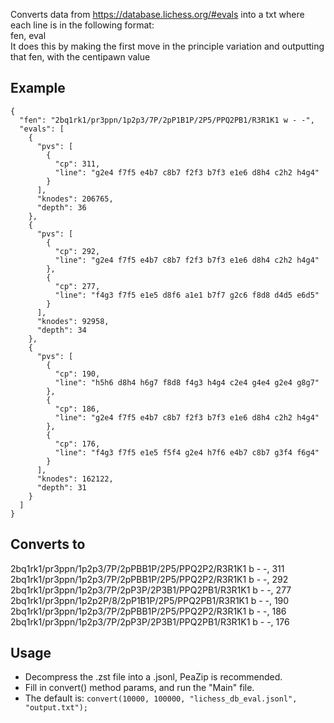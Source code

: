 Converts data from https://database.lichess.org/#evals into a txt where each line is in the following format:\
fen, eval\
It does this by making the first move in the principle variation and outputting that fen, with the centipawn value

## Example
```
{
  "fen": "2bq1rk1/pr3ppn/1p2p3/7P/2pP1B1P/2P5/PPQ2PB1/R3R1K1 w - -",
  "evals": [
    {
      "pvs": [
        {
          "cp": 311,
          "line": "g2e4 f7f5 e4b7 c8b7 f2f3 b7f3 e1e6 d8h4 c2h2 h4g4"
        }
      ],
      "knodes": 206765,
      "depth": 36
    },
    {
      "pvs": [
        {
          "cp": 292,
          "line": "g2e4 f7f5 e4b7 c8b7 f2f3 b7f3 e1e6 d8h4 c2h2 h4g4"
        },
        {
          "cp": 277,
          "line": "f4g3 f7f5 e1e5 d8f6 a1e1 b7f7 g2c6 f8d8 d4d5 e6d5"
        }
      ],
      "knodes": 92958,
      "depth": 34
    },
    {
      "pvs": [
        {
          "cp": 190,
          "line": "h5h6 d8h4 h6g7 f8d8 f4g3 h4g4 c2e4 g4e4 g2e4 g8g7"
        },
        {
          "cp": 186,
          "line": "g2e4 f7f5 e4b7 c8b7 f2f3 b7f3 e1e6 d8h4 c2h2 h4g4"
        },
        {
          "cp": 176,
          "line": "f4g3 f7f5 e1e5 f5f4 g2e4 h7f6 e4b7 c8b7 g3f4 f6g4"
        }
      ],
      "knodes": 162122,
      "depth": 31
    }
  ]
}
```
## Converts to

2bq1rk1/pr3ppn/1p2p3/7P/2pPBB1P/2P5/PPQ2P2/R3R1K1 b - -, 311\
2bq1rk1/pr3ppn/1p2p3/7P/2pPBB1P/2P5/PPQ2P2/R3R1K1 b - -, 292\
2bq1rk1/pr3ppn/1p2p3/7P/2pP3P/2P3B1/PPQ2PB1/R3R1K1 b - -, 277\
2bq1rk1/pr3ppn/1p2p2P/8/2pP1B1P/2P5/PPQ2PB1/R3R1K1 b - -, 190\
2bq1rk1/pr3ppn/1p2p3/7P/2pPBB1P/2P5/PPQ2P2/R3R1K1 b - -, 186\
2bq1rk1/pr3ppn/1p2p3/7P/2pP3P/2P3B1/PPQ2PB1/R3R1K1 b - -, 176

## Usage
- Decompress the .zst file into a .jsonl, PeaZip is recommended.
- Fill in convert() method params, and run the "Main" file.
- The default is: ```convert(10000, 100000, "lichess_db_eval.jsonl", "output.txt");```
